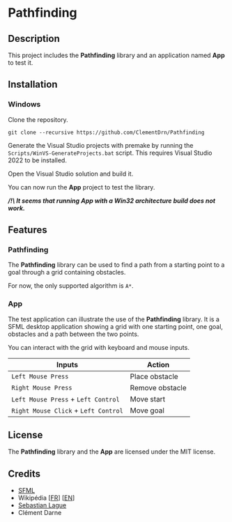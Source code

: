 # Pathfinding

## Description

This project includes the **Pathfinding** library and an application named **App** to test it.


## Installation

### Windows

Clone the repository.

```git
git clone --recursive https://github.com/ClementDrn/Pathfinding
```

Generate the Visual Studio projects with premake by running the `Scripts/WinVS-GenerateProjects.bat` script. This requires Visual Studio 2022 to be installed.

Open the Visual Studio solution and build it.

You can now run the **App** project to test the library.

***/!\ It seems that running App with a Win32 architecture build does not work.***


## Features

### Pathfinding

The **Pathfinding** library can be used to find a path from a starting point to a goal through a grid containing obstacles. 

For now, the only supported algorithm is `A*`.

### App

The test application can illustrate the use of the **Pathfinding** library. It is a SFML desktop application showing a grid with one starting point, one goal, obstacles and a path between the two points.

You can interact with the grid with keyboard and mouse inputs.

| Inputs                                 | Action                    |
|----------------------------------------|---------------------------|
| `Left Mouse Press`                     | Place obstacle            |
| `Right Mouse Press`                    | Remove obstacle           |
| `Left Mouse Press` + `Left Control`    | Move start                |
| `Right Mouse Click` + `Left Control`   | Move goal                 |


## License

The **Pathfinding** library and the **App** are licensed under the MIT license.


## Credits

* [SFML](https://github.com/SFML/SMFL)
* Wikipédia [[FR](https://fr.wikipedia.org/wiki/Algorithme_A*)] [[EN](https://en.wikipedia.org/wiki/A*_search_algorithm)]
* [Sebastian Lague](https://youtu.be/-L-WgKMFuhE)
* Clément Darne
